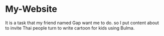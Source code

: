 # My-Website
It is a task that my friend named Gap want me to do. so I put content about to invite Thai people turn to write cartoon for kids using Bulma.
